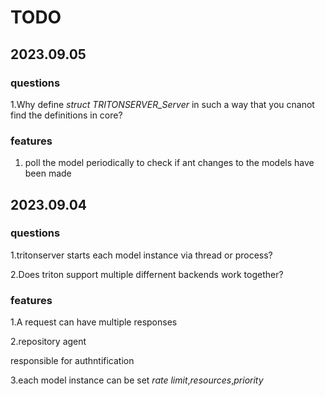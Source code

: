 # TODO

## 2023.09.05

### questions

1.Why define *struct TRITONSERVER_Server* in such a way that you cnanot find the definitions in core?

### features

1. poll the model periodically to check if ant changes to the models have been made


## 2023.09.04

### questions

1.tritonserver starts each model instance  via thread or process?

2.Does triton support multiple differnent backends work together?

### features

1.A request can have multiple responses

2.repository agent 

responsible for authntification

3.each model instance can be set *rate limit*,*resources*,*priority*

